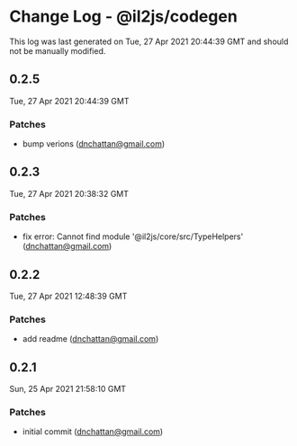 # Change Log - @il2js/codegen

This log was last generated on Tue, 27 Apr 2021 20:44:39 GMT and should not be manually modified.

<!-- Start content -->

## 0.2.5

Tue, 27 Apr 2021 20:44:39 GMT

### Patches

- bump verions (dnchattan@gmail.com)

## 0.2.3

Tue, 27 Apr 2021 20:38:32 GMT

### Patches

- fix error: Cannot find module '@il2js/core/src/TypeHelpers' (dnchattan@gmail.com)

## 0.2.2

Tue, 27 Apr 2021 12:48:39 GMT

### Patches

- add readme (dnchattan@gmail.com)

## 0.2.1

Sun, 25 Apr 2021 21:58:10 GMT

### Patches

- initial commit (dnchattan@gmail.com)
